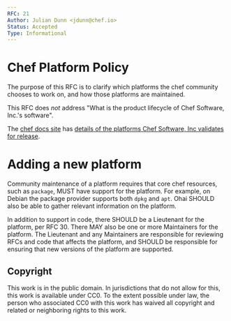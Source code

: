 ```yaml
---
RFC: 21
Author: Julian Dunn <jdunn@chef.io>
Status: Accepted
Type: Informational
---
```


# Chef Platform Policy

The purpose of this RFC is to clarify which platforms the chef community chooses to work on, and how those platforms are maintained.

This RFC does *not* address "What is the product lifecycle of Chef Software, Inc.'s software".

The [chef docs site](https://docs.chef.io/) has [details of the platforms Chef Software, Inc validates for release](https://docs.chef.io/platforms.html).

# Adding a new platform

Community maintenance of a platform requires that core chef resources,
such as `package`, MUST have support for the platform. For example, on Debian
the package provider supports both `dpkg` and `apt`. Ohai SHOULD also be
able to gather relevant information on the platform.

In addition to support in code, there SHOULD be a Lieutenant for the
platform, per RFC 30. There MAY also be one or more Maintainers for the
platform. The Lieutenant and any Maintainers are responsible for
reviewing RFCs and code that affects the platform, and SHOULD be
responsible for ensuring that new versions of the platform are
supported.

## Copyright

This work is in the public domain. In jurisdictions that do not allow for this, this work is available under CC0. To the extent possible under law, the person who associated CC0 with this work has waived all copyright and related or neighboring rights to this work.
